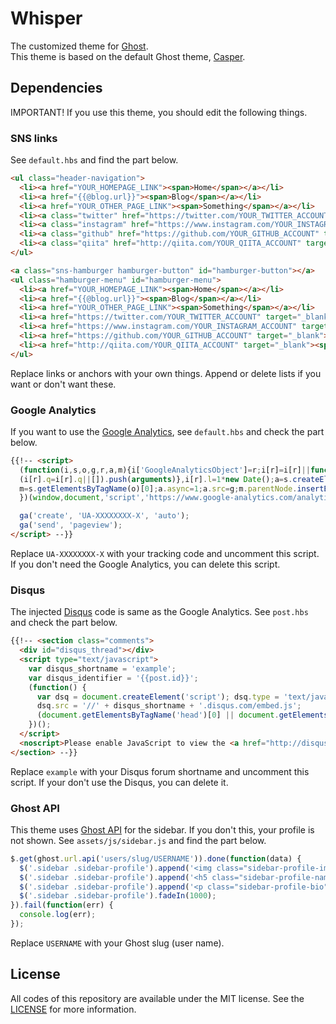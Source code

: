 # Whisper
The customized theme for [Ghost](http://github.com/tryghost/ghost/).  
This theme is based on the default Ghost theme, [Casper](https://github.com/TryGhost/Casper).

## Dependencies
IMPORTANT! If you use this theme, you should edit the following things.

### SNS links
See `default.hbs` and find the part below.

```html
<ul class="header-navigation">
  <li><a href="YOUR_HOMEPAGE_LINK"><span>Home</span></a></li>
  <li><a href="{{@blog.url}}"><span>Blog</span></a></li>
  <li><a href="YOUR_OTHER_PAGE_LINK"><span>Something</span></a></li>
  <li><a class="twitter" href="https://twitter.com/YOUR_TWITTER_ACCOUNT" target="_blank"><i class="sns-twitter"></i></a></li>
  <li><a class="instagram" href="https://www.instagram.com/YOUR_INSTAGRAM_ACCOUNT" target="_blank"><i class="sns-instagram"></i></a></li>
  <li><a class="github" href="https://github.com/YOUR_GITHUB_ACCOUNT" target="_blank"><i class="sns-github"></i></a></li>
  <li><a class="qiita" href="http://qiita.com/YOUR_QIITA_ACCOUNT" target="_blank"><i class="sns-qiita"></i></a></li>
</ul>

<a class="sns-hamburger hamburger-button" id="hamburger-button"></a>
<ul class="hamburger-menu" id="hamburger-menu">
  <li><a href="YOUR_HOMEPAGE_LINK"><span>Home</span></a></li>
  <li><a href="{{@blog.url}}"><span>Blog</span></a></li>
  <li><a href="YOUR_OTHER_PAGE_LINK"><span>Something</span></a></li>
  <li><a href="https://twitter.com/YOUR_TWITTER_ACCOUNT" target="_blank"><span>Twitter</span></a></li>
  <li><a href="https://www.instagram.com/YOUR_INSTAGRAM_ACCOUNT" target="_blank"><span>Instagram</span></a></li>
  <li><a href="https://github.com/YOUR_GITHUB_ACCOUNT" target="_blank"><span>GitHub</span></a></li>
  <li><a href="http://qiita.com/YOUR_QIITA_ACCOUNT" target="_blank"><span>Qiita</span></a></li>
</ul>
```

Replace links or anchors with your own things. Append or delete lists if you want or don't want these.

### Google Analytics
If you want to use the [Google Analytics](https://analytics.google.com), see `default.hbs` and check the part below.

```html
{{!-- <script>
  (function(i,s,o,g,r,a,m){i['GoogleAnalyticsObject']=r;i[r]=i[r]||function(){
  (i[r].q=i[r].q||[]).push(arguments)},i[r].l=1*new Date();a=s.createElement(o),
  m=s.getElementsByTagName(o)[0];a.async=1;a.src=g;m.parentNode.insertBefore(a,m)
  })(window,document,'script','https://www.google-analytics.com/analytics.js','ga');

  ga('create', 'UA-XXXXXXXX-X', 'auto');
  ga('send', 'pageview');
</script> --}}
```

Replace `UA-XXXXXXXX-X` with your tracking code and uncomment this script. If you don't need the Google Analytics, you can delete this script.

### Disqus
The injected [Disqus](https://disqus.com) code is same as the Google Analytics. See `post.hbs` and check the part below.

```html
{{!-- <section class="comments">
  <div id="disqus_thread"></div>
  <script type="text/javascript">
    var disqus_shortname = 'example';
    var disqus_identifier = '{{post.id}}';
    (function() {
      var dsq = document.createElement('script'); dsq.type = 'text/javascript'; dsq.async = true;
      dsq.src = '//' + disqus_shortname + '.disqus.com/embed.js';
      (document.getElementsByTagName('head')[0] || document.getElementsByTagName('body')[0]).appendChild(dsq);
    })();
  </script>
  <noscript>Please enable JavaScript to view the <a href="http://disqus.com/?ref_noscript">comments powered by Disqus.</a></noscript>
</section> --}}
```

Replace `example` with your Disqus forum shortname and uncomment this script. If your don't use the Disqus, you can delete it.

### Ghost API
This theme uses [Ghost API](https://api.ghost.org) for the sidebar. If you don't this, your profile is not shown. See `assets/js/sidebar.js` and find the part below.

```javascript
$.get(ghost.url.api('users/slug/USERNAME')).done(function(data) {
  $('.sidebar .sidebar-profile').append('<img class="sidebar-profile-image" src="' + data.users[0].image + '"alt="' + data.users[0].name + '">');
  $('.sidebar .sidebar-profile').append('<h5 class="sidebar-profile-name">' + data.users[0].name + '</h5>');
  $('.sidebar .sidebar-profile').append('<p class="sidebar-profile-bio">' + data.users[0].bio + '</p>');
  $('.sidebar .sidebar-profile').fadeIn(1000);
}).fail(function(err) {
  console.log(err);
});
```

Replace `USERNAME` with your Ghost slug (user name).

## License
All codes of this repository are available under the MIT license. See the [LICENSE](https://github.com/noraworld/whisper/blob/master/LICENSE) for more information.
